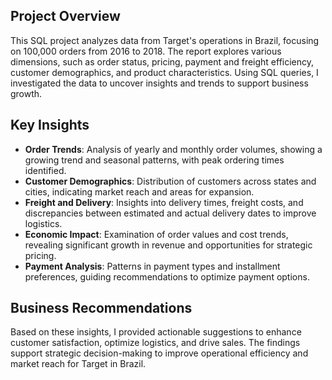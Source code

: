 ## Project Overview

This SQL project analyzes data from Target's operations in Brazil, focusing on 100,000 orders from 2016 to 2018. The report explores various dimensions, such as order status, pricing, payment and freight efficiency, customer demographics, and product characteristics. Using SQL queries, I investigated the data to uncover insights and trends to support business growth.

## Key Insights

- **Order Trends**: Analysis of yearly and monthly order volumes, showing a growing trend and seasonal patterns, with peak ordering times identified.
- **Customer Demographics**: Distribution of customers across states and cities, indicating market reach and areas for expansion.
- **Freight and Delivery**: Insights into delivery times, freight costs, and discrepancies between estimated and actual delivery dates to improve logistics.
- **Economic Impact**: Examination of order values and cost trends, revealing significant growth in revenue and opportunities for strategic pricing.
- **Payment Analysis**: Patterns in payment types and installment preferences, guiding recommendations to optimize payment options.

## Business Recommendations

Based on these insights, I provided actionable suggestions to enhance customer satisfaction, optimize logistics, and drive sales. The findings support strategic decision-making to improve operational efficiency and market reach for Target in Brazil.
